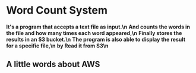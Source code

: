 # Word Count System

**It's a program that accepts a text file as input.\n**
**And counts the words in the file and how many times each word appeared,\n**
**Finally stores the results in an S3 bucket.\n**
**The program is also able to display the result for a specific file,\n**
**by Read it from S3\n**

## A little words about AWS

